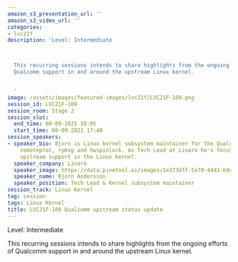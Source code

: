 ```yaml
---
amazon_s3_presentation_url: ''
amazon_s3_video_url: ''
categories:
- lvc21f
description: 'Level: Intermediate 



  This recurring sessions intends to share highlights from the ongoing efforts of
  Qualcomm support in and around the upstream Linux kernel.


  '
image: /assets/images/featured-images/lvc21f/LVC21F-109.png
session_id: LVC21F-109
session_room: Stage 2
session_slot:
  end_time: 08-09-2021 18:05
  start_time: 08-09-2021 17:40
session_speakers:
- speaker_bio: Bjorn is Linux kernel subsystem maintainer for the Qualcomm platforms,
    remoteproc, rpmsg and hwspinlock. As Tech Lead at Linaro he's focusing on Qualcomm
    upstream support in the Linux kernel.
  speaker_company: Linaro
  speaker_image: https://data.pinetool.ai/images/1e373dff-5e70-44d1-b9c6-03a17a669e39.png
  speaker_name: Bjorn Andersson
  speaker_position: Tech Lead & Kernel subsystem maintainer
session_track: Linux Kernel
tag: session
tags: Linux Kernel
title: LVC21F-109 Qualcomm upstream status update
---
```


Level: Intermediate 


This recurring sessions intends to share highlights from the ongoing efforts of Qualcomm support in and around the upstream Linux kernel.